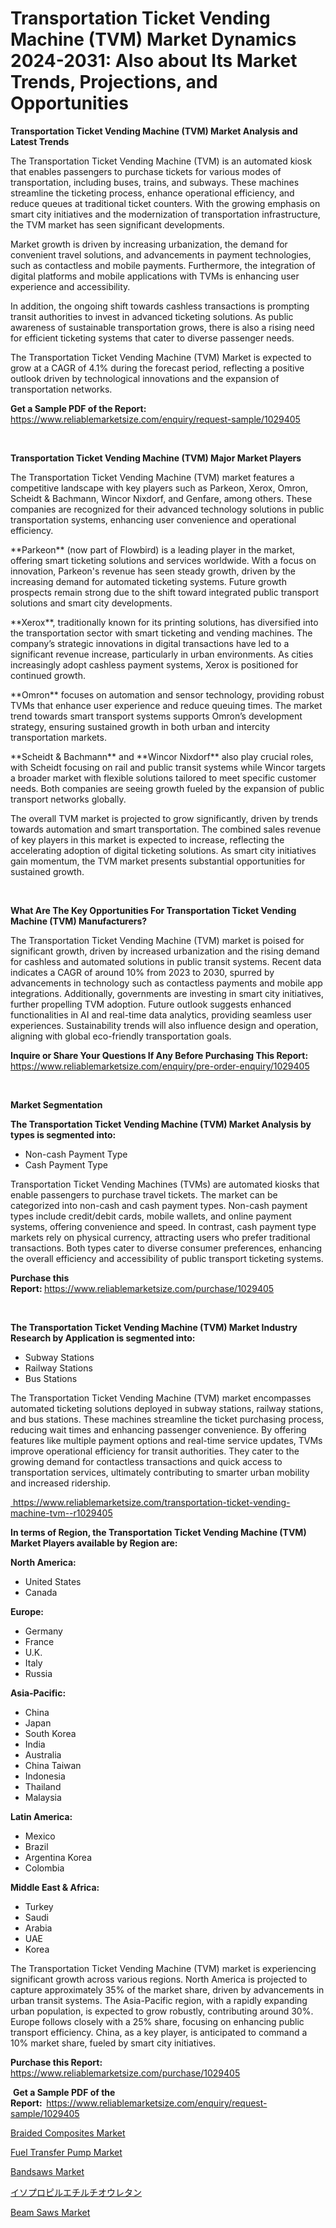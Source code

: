 <p><h1>Transportation Ticket Vending Machine (TVM) Market Dynamics 2024-2031: Also about Its Market Trends, Projections, and Opportunities</h1></p><p><strong>Transportation Ticket Vending Machine (TVM) Market Analysis and Latest Trends</strong></p>
<p><p>The Transportation Ticket Vending Machine (TVM) is an automated kiosk that enables passengers to purchase tickets for various modes of transportation, including buses, trains, and subways. These machines streamline the ticketing process, enhance operational efficiency, and reduce queues at traditional ticket counters. With the growing emphasis on smart city initiatives and the modernization of transportation infrastructure, the TVM market has seen significant developments.</p><p>Market growth is driven by increasing urbanization, the demand for convenient travel solutions, and advancements in payment technologies, such as contactless and mobile payments. Furthermore, the integration of digital platforms and mobile applications with TVMs is enhancing user experience and accessibility.</p><p>In addition, the ongoing shift towards cashless transactions is prompting transit authorities to invest in advanced ticketing solutions. As public awareness of sustainable transportation grows, there is also a rising need for efficient ticketing systems that cater to diverse passenger needs. </p><p>The Transportation Ticket Vending Machine (TVM) Market is expected to grow at a CAGR of 4.1% during the forecast period, reflecting a positive outlook driven by technological innovations and the expansion of transportation networks.</p></p>
<p><strong>Get a Sample PDF of the Report:&nbsp;</strong> <a href="https://www.reliablemarketsize.com/enquiry/request-sample/1029405">https://www.reliablemarketsize.com/enquiry/request-sample/1029405</a></p>
<p>&nbsp;</p>
<p><strong>Transportation Ticket Vending Machine (TVM) Major Market Players</strong></p>
<p><p>The Transportation Ticket Vending Machine (TVM) market features a competitive landscape with key players such as Parkeon, Xerox, Omron, Scheidt & Bachmann, Wincor Nixdorf, and Genfare, among others. These companies are recognized for their advanced technology solutions in public transportation systems, enhancing user convenience and operational efficiency.</p><p>**Parkeon** (now part of Flowbird) is a leading player in the market, offering smart ticketing solutions and services worldwide. With a focus on innovation, Parkeon's revenue has seen steady growth, driven by the increasing demand for automated ticketing systems. Future growth prospects remain strong due to the shift toward integrated public transport solutions and smart city developments.</p><p>**Xerox**, traditionally known for its printing solutions, has diversified into the transportation sector with smart ticketing and vending machines. The company’s strategic innovations in digital transactions have led to a significant revenue increase, particularly in urban environments. As cities increasingly adopt cashless payment systems, Xerox is positioned for continued growth.</p><p>**Omron** focuses on automation and sensor technology, providing robust TVMs that enhance user experience and reduce queuing times. The market trend towards smart transport systems supports Omron’s development strategy, ensuring sustained growth in both urban and intercity transportation markets.</p><p>**Scheidt & Bachmann** and **Wincor Nixdorf** also play crucial roles, with Scheidt focusing on rail and public transit systems while Wincor targets a broader market with flexible solutions tailored to meet specific customer needs. Both companies are seeing growth fueled by the expansion of public transport networks globally.</p><p>The overall TVM market is projected to grow significantly, driven by trends towards automation and smart transportation. The combined sales revenue of key players in this market is expected to increase, reflecting the accelerating adoption of digital ticketing solutions. As smart city initiatives gain momentum, the TVM market presents substantial opportunities for sustained growth.</p></p>
<p>&nbsp;</p>
<p><strong>What Are The Key Opportunities For Transportation Ticket Vending Machine (TVM) Manufacturers?</strong></p>
<p><p>The Transportation Ticket Vending Machine (TVM) market is poised for significant growth, driven by increased urbanization and the rising demand for cashless and automated solutions in public transit systems. Recent data indicates a CAGR of around 10% from 2023 to 2030, spurred by advancements in technology such as contactless payments and mobile app integrations. Additionally, governments are investing in smart city initiatives, further propelling TVM adoption. Future outlook suggests enhanced functionalities in AI and real-time data analytics, providing seamless user experiences. Sustainability trends will also influence design and operation, aligning with global eco-friendly transportation goals.</p></p>
<p><strong>Inquire or Share Your Questions If Any Before Purchasing This Report:</strong> <a href="https://www.reliablemarketsize.com/enquiry/pre-order-enquiry/1029405">https://www.reliablemarketsize.com/enquiry/pre-order-enquiry/1029405</a></p>
<p>&nbsp;</p>
<p><strong>Market Segmentation</strong></p>
<p><strong>The Transportation Ticket Vending Machine (TVM) Market Analysis by types is segmented into:</strong></p>
<p><ul><li>Non-cash Payment Type</li><li>Cash Payment Type</li></ul></p>
<p><p>Transportation Ticket Vending Machines (TVMs) are automated kiosks that enable passengers to purchase travel tickets. The market can be categorized into non-cash and cash payment types. Non-cash payment types include credit/debit cards, mobile wallets, and online payment systems, offering convenience and speed. In contrast, cash payment type markets rely on physical currency, attracting users who prefer traditional transactions. Both types cater to diverse consumer preferences, enhancing the overall efficiency and accessibility of public transport ticketing systems.</p></p>
<p><strong>Purchase this Report:&nbsp;</strong><a href="https://www.reliablemarketsize.com/purchase/1029405">https://www.reliablemarketsize.com/purchase/1029405</a></p>
<p>&nbsp;</p>
<p><strong>The Transportation Ticket Vending Machine (TVM) Market Industry Research by Application is segmented into:</strong></p>
<p><ul><li>Subway Stations</li><li>Railway Stations</li><li>Bus Stations</li></ul></p>
<p><p>The Transportation Ticket Vending Machine (TVM) market encompasses automated ticketing solutions deployed in subway stations, railway stations, and bus stations. These machines streamline the ticket purchasing process, reducing wait times and enhancing passenger convenience. By offering features like multiple payment options and real-time service updates, TVMs improve operational efficiency for transit authorities. They cater to the growing demand for contactless transactions and quick access to transportation services, ultimately contributing to smarter urban mobility and increased ridership.</p></p>
<p><a href="https://www.reliablemarketsize.com/transportation-ticket-vending-machine-tvm--r1029405">&nbsp;https://www.reliablemarketsize.com/transportation-ticket-vending-machine-tvm--r1029405</a></p>
<p><strong>In terms of Region, the Transportation Ticket Vending Machine (TVM) Market Players available by Region are:</strong></p>
<p>
    <p> <strong> North America: </strong>
        <ul>
            <li>United States</li>
            <li>Canada</li>
        </ul>
        </p> 
    <p> <strong> Europe: </strong>
        <ul>
            <li>Germany</li>
            <li>France</li>
            <li>U.K.</li>
            <li>Italy</li>
            <li>Russia</li>
        </ul>
        </p> 
    <p> <strong> Asia-Pacific: </strong>
        <ul>
            <li>China</li>
            <li>Japan</li>
            <li>South Korea</li>
            <li>India</li>
            <li>Australia</li>
            <li>China Taiwan</li>
            <li>Indonesia</li>
            <li>Thailand</li>
            <li>Malaysia</li>
        </ul>
        </p> 
    <p> <strong> Latin America: </strong>
        <ul>
            <li>Mexico</li>
            <li>Brazil</li>
            <li>Argentina Korea</li>
            <li>Colombia</li>
        </ul>
        </p> 
    <p> <strong> Middle East & Africa: </strong>
        <ul>
            <li>Turkey</li>
            <li>Saudi</li>
            <li>Arabia</li>
            <li>UAE</li>
            <li>Korea</li>
        </ul>
    </p>
    </p>
<p><p>The Transportation Ticket Vending Machine (TVM) market is experiencing significant growth across various regions. North America is projected to capture approximately 35% of the market share, driven by advancements in urban transit systems. The Asia-Pacific region, with a rapidly expanding urban population, is expected to grow robustly, contributing around 30%. Europe follows closely with a 25% share, focusing on enhancing public transport efficiency. China, as a key player, is anticipated to command a 10% market share, fueled by smart city initiatives.</p></p>
<p><strong>Purchase this Report: </strong><a href="https://www.reliablemarketsize.com/purchase/1029405">https://www.reliablemarketsize.com/purchase/1029405</a></p>
<p>&nbsp;<strong>Get a Sample PDF of the Report:&nbsp;&nbsp;</strong><a href="https://www.reliablemarketsize.com/enquiry/request-sample/1029405">https://www.reliablemarketsize.com/enquiry/request-sample/1029405</a></p>
<p><strong></strong></p>
<p><p><a href="https://issuu.com/reportprime-2/docs/braided-composites-market-size-2030_9a36fbc42d0627">Braided Composites Market</a></p><p><a href="https://medium.com/@alyciaebert/the-fuel-transfer-pump-market-insights-report-offers-an-in-depth-and-thorough-analysis-of-the-04819fe4697e">Fuel Transfer Pump Market</a></p><p><a href="https://www.linkedin.com/pulse/what-innovations-shaping-bandsaws-market-application-types-trends-quc3f?trackingId=0o29MAKBTUiTFA8ZwrQXXg%3D%3D">Bandsaws Market</a></p><p><a href="https://medium.com/@erickbotsfortrd46766/isopropylethyl-thiourethane-market-%E3%81%AE%E3%82%B0%E3%83%AD%E3%83%BC%E3%83%90%E3%83%AB%E5%B8%82%E5%A0%B4%E6%A6%82%E8%A6%81%E3%81%AF-%E4%B8%96%E7%95%8C%E3%81%8A%E3%82%88%E3%81%B3%E4%B8%BB%E8%A6%81%E5%B8%82%E5%A0%B4%E3%81%AB%E3%81%8A%E3%81%91%E3%82%8B%E6%A5%AD%E7%95%8C%E3%81%AB%E5%BD%B1%E9%9F%BF%E3%82%92%E4%B8%8E%E3%81%88%E3%82%8B%E4%B8%BB%E8%A6%81%E3%81%AA%E3%83%88%E3%83%AC%E3%83%B3%E3%83%89%E3%81%AB%E3%81%A4%E3%81%84%E3%81%A6-%E7%8B%AC%E8%87%AA%E3%81%AE%E8%A6%96%E7%82%B9%E3%82%92%E6%8F%90%E4%BE%9B%E3%81%97%E3%81%BE%E3%81%99-57816c502b24">イソプロピルエチルチオウレタン</a></p><p><a href="https://www.linkedin.com/pulse/strategic-roadmap-success-global-beam-saws-market-analysis2024-dxbjf?trackingId=iXv60zvPQlCBEzZfJUC7ag%3D%3D">Beam Saws Market</a></p></p>
